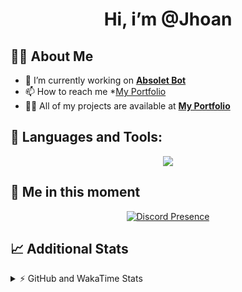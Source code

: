 <h1 align="center">Hi, i’m @Jhoan</h1>

## 🙋‍♂️ About Me

- 🔭 I’m currently working on **[Absolet Bot](https://strider.cloud)**
- 📫 How to reach me *[My Portfolio](https://jhoan.me/contact)
- 👨‍💻 All of my projects are available at **[My Portfolio](https://jhoan.me)**

## 🚀 Languages and Tools:
<p align="center">
  <a href="https://skillicons.dev">
    <img src="https://skillicons.dev/icons?i=js,ts,html,css,bootstrap,nodejs,express,vscode,neovim,vim,atom,cloudflare,git,github,discord,bots,linux,mongodb,nginx,redis,wordpress,heroku&perline=11" />
  </a>
</p>
  
## 👤 Me in this moment
<p align="center">
    <a href="https://discord.com/users/612460795124776960" target="_blank" rel="nofollow">
        <img src="https://lanyard-profile-readme.vercel.app/api/612460795124776960?idleMessage=Probably%20coding%20Absolet..." alt="Discord Presence" align="center">
    </a>
</p>

## 📈 Additional Stats
<details>
    <summary>⚡ GitHub and WakaTime Stats</summary>
    <br/>

<!--START_SECTION:waka-->
![Code Time](http://img.shields.io/badge/Code%20Time-470%20hrs%2034%20mins-blue)

**🐱 My GitHub Data** 

> 🏆 976 Contributions in the Year 2022
 > 
> 📦 168.0 kB Used in GitHub's Storage 
 > 
> 💼 Opted to Hire
 > 
> 📜 4 Public Repositories 
 > 
> 🔑 36 Private Repositories  
 > 
**I'm an Early 🐤** 

```text
🌞 Morning    85 commits     ██░░░░░░░░░░░░░░░░░░░░░░░   11.3% 
🌆 Daytime    338 commits    ███████████░░░░░░░░░░░░░░   44.95% 
🌃 Evening    299 commits    ██████████░░░░░░░░░░░░░░░   39.76% 
🌙 Night      30 commits     █░░░░░░░░░░░░░░░░░░░░░░░░   3.99%

```
📅 **I'm Most Productive on Saturday** 

```text
Monday       115 commits    ███░░░░░░░░░░░░░░░░░░░░░░   15.29% 
Tuesday      122 commits    ████░░░░░░░░░░░░░░░░░░░░░   16.22% 
Wednesday    131 commits    ████░░░░░░░░░░░░░░░░░░░░░   17.42% 
Thursday     76 commits     ██░░░░░░░░░░░░░░░░░░░░░░░   10.11% 
Friday       97 commits     ███░░░░░░░░░░░░░░░░░░░░░░   12.9% 
Saturday     143 commits    ████░░░░░░░░░░░░░░░░░░░░░   19.02% 
Sunday       68 commits     ██░░░░░░░░░░░░░░░░░░░░░░░   9.04%

```


📊 **This Week I Spent My Time On** 

```text
⌚︎ Time Zone: America/Bogota

💬 Programming Languages: 
JavaScript               1 hr 9 mins         ████████████████░░░░░░░░░   66.78% 
TypeScript               27 mins             ██████░░░░░░░░░░░░░░░░░░░   26.44% 
JSON                     5 mins              █░░░░░░░░░░░░░░░░░░░░░░░░   4.89% 
YAML                     1 min               ░░░░░░░░░░░░░░░░░░░░░░░░░   1.85% 
Text                     0 secs              ░░░░░░░░░░░░░░░░░░░░░░░░░   0.04%

🔥 Editors: 
VS Code                  1 hr 44 mins        █████████████████████████   100.0%

🐱‍💻 Projects: 
Absolet-Bot              59 mins             ██████████████░░░░░░░░░░░   57.48% 
suggester                30 mins             ███████░░░░░░░░░░░░░░░░░░   29.09% 
sexbor                   9 mins              ██░░░░░░░░░░░░░░░░░░░░░░░   8.75% 
bot                      4 mins              █░░░░░░░░░░░░░░░░░░░░░░░░   4.68%

💻 Operating System: 
Linux                    1 hr 44 mins        █████████████████████████   100.0%

```

**I Mostly Code in JavaScript** 

```text
JavaScript               16 repos            ████████████████░░░░░░░░░   64.0% 
Java                     3 repos             ███░░░░░░░░░░░░░░░░░░░░░░   12.0% 
TypeScript               3 repos             ███░░░░░░░░░░░░░░░░░░░░░░   12.0% 
Shell                    1 repo              █░░░░░░░░░░░░░░░░░░░░░░░░   4.0% 
CSS                      1 repo              █░░░░░░░░░░░░░░░░░░░░░░░░   4.0%

```



 Last Updated on 04/11/2022 23:16:29 UTC
<!--END_SECTION:waka-->
</details>
